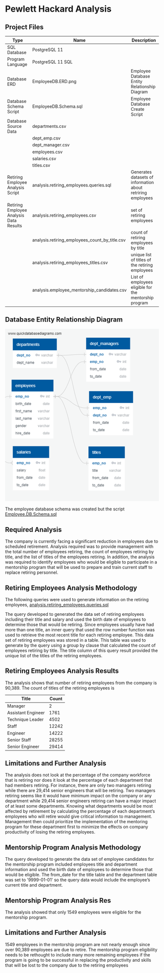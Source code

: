 # Pewlett Hackard Analysis

## Project Files

|      Type              |             Name         |             Description                       | 
------------------------ |--------------------------|-----------------------------------------------|
| SQL Database           | PostgreSQL 11            |                                               |
| Program Language       | PostgreSQL 11 SQL        |                                               |
| Database ERD           | EmployeeDB.ERD.png       | Employee Database Entity Relationship Diagram |
| Database Schema Script | EmployeeDB.Schema.sql    | Employee Database Create Script               |
| Database Source Data   | departments.csv          |                                               |
|                        | dept_emp.csv             |                                               |
|                        | dept_manager.csv         |                                               |
|                        | employees.csv            |                                               |
|                        | salaries.csv             |                                               |
|                        | titles.csv               |                                               |
| Retiring Employee Analysis Script| analysis.retiring_employees.queries.sql | Generates datasets of information about retriring employees|
| Retiring Employee Analysis Data Results | analysis.retiring_employees.csv                | set of retiring employees      |
|                                         | analysis.retiring_employees_count_by_title.csv | count of retiring employees by title      |
|                                         | analysis.retiring_employees_titles.csv         | unique list of titles of the retiring employees |
|                                         | analysis.employee_mentorship_candidates.csv    | List of employees eligible for the mentorship program|


## Database Entity Relationship Diagram

<img src="https://github.com/berndab/pewlett_hackard_analysis/blob/master/EmployeeDB.ERD.png" />

The employee database schema was created but the script [Employee.DB.Schema.sql](https://github.com/berndab/pewlett_hackard_analysis/blob/master/EmployeeDB.Schema.sql)

## Required Analysis

The company is currently facing a significant reduction in employees due to scheduled retirement. Analysis required was to provide management with the total number of employees retiring, the count of employees retiring by title, and the list of titles of the employees retiring. In addition, the analysis was required to identify employees who would be eligible to participate in a mentorship program that will be used to prepare and train current staff to replace retiring personnel.

## Retiring Employees Analysis Methodology
The following queries were used to generate information on the retiring employees, [analysis.retiring_employees.queries.sql](https://github.com/berndab/pewlett_hackard_analysis/blob/master/analysis.retiring_employees.queries.sql)

The query developed to generated the data set of retiring employees including their title and salary and used the birth date of employees to determine those that would be retiring. Since employees usually have had more than one title, an inner query that used the row number function was used to retrieve the most recent title for each retiring employee. This data set of retiring employees was stored in a table. This table was used to generate by the query using a group by clause that calculated the count of employees retiring by title. The title column of this query result provided the unique list of the titles of the retiring employees.

## Retiring Employees Analysis Results
The analysis shows that number of retiring employees from the company is 90,389. The count of titles of the retiring employees is

| Title               | Count |
|---------------------|-------|
| Manager             | 2     |
| Assistant Engineer  | 1761  |
| Technique Leader    | 4502  |
| Staff               | 12242 |
| Engineer            | 14222 |
| Senior Staff        | 28255 |
| Senior Engineer     | 29414 |

## Limitations and Further Analysis

The analysis does not look at the percentage of the company workforce that is retiring nor does it look at the percentage of each department that had members retiring. For instance, there are only two managers retiring while there are 29,414 senior engineers that will be retiring. Two managers retiring seems like it would have minimum impact on the company or any department while 29,414 senior engineers retiring can have a major impact of at least some departments. Knowing what departments would be most affected by retirement by calculating the percentage of each department’s employees who will retire would give critical information to management.  Management then could prioritize the implementation of the mentoring program for these department first to minimize the effects on company productivity of losing the retiring employees. 

## Mentorship Program Analysis Methodology

The query developed to generate the data set of employee candidates for the mentorship program included employees title and department information and used the birth date of employees to determine those that would be eligible. The from_date for the title table and the department table was set to '9999-01-01' so the query data would include the employee’s current title and department. 

## Mentorship Program Analysis Res

The analysis showed that only 1549 employees were eligible for the mentorship program.

## Limitations and Further Analysis

1549 employees in the mentorship program are not nearly enough since over 90,389 employees are due to retire. The mentorship program eligibility needs to be rethought to include many more remaining employees if the program is going to be successful in replacing the productivity and skills that will be lost to the company due to the retiring employees




